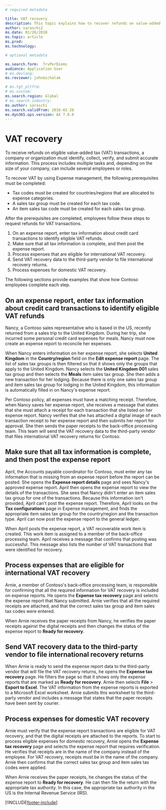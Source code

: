 ```yaml
---
# required metadata

title: VAT recovery
description: This topic explains how to recover refunds on value-added tax (VAT) transactions.
author: saraschi2
ms.date: 02/26/2018
ms.topic: article
ms.prod: 
ms.technology: 

# optional metadata

ms.search.form:  TrvPerDiems
audience: Application User
# ms.devlang: 
ms.reviewer: johnmichalak

# ms.tgt_pltfrm: 
# ms.custom: 
ms.search.region: Global
# ms.search.industry: 
ms.author: saraschi
ms.search.validFrom: 2016-02-28
ms.dyn365.ops.version: AX 7.0.0
---
```


# VAT recovery 

To receive refunds on eligible value-added tax (VAT) transactions, a company or organization must identify, collect, verify, and submit accurate information. This process includes multiple tasks and, depending on the size of your company, can include several employees or roles.

To recover VAT by using Expense management, the following prerequisites must be completed:

- Tax codes must be created for countries/regions that are allocated to expense categories.
- A sales tax group must be created for each tax code.
- An item sales tax code must be created for each sales tax group.

After the prerequisites are completed, employees follow these steps to request refunds for VAT transactions.

1. On an expense report, enter tax information about credit card transactions to identify eligible VAT refunds.
2. Make sure that all tax information is complete, and then post the expense report.
3. Process expenses that are eligible for international VAT recovery.
4. Send VAT recovery data to the third-party vendor to file international recovery returns.
5. Process expenses for domestic VAT recovery.

The following sections provide examples that show how Contoso employees complete each step.

## On an expense report, enter tax information about credit card transactions to identify eligible VAT refunds

Nancy, a Contoso sales representative who is based in the US, recently returned from a sales trip to the United Kingdom. During her trip, she incurred some personal credit card expenses for meals. Nancy must now create an expense report to reconcile her expenses.

When Nancy enters information on her expense report, she selects **United Kingdom** in the **Country/region** field on the **Edit expense report** page. The list of sales tax groups is then filtered so that it shows only the groups that apply to the United Kingdom. Nancy selects the **United Kingdom 001** sales tax group and then selects the **Meals** item sales tax group. She then adds a new transaction for her lodging. Because there is only one sales tax group and item sales tax group for lodging in the United Kingdom, this information is automatically filled in on Nancy's expense report.

Per Contoso policy, all expenses must have a matching receipt. Therefore, when Nancy saves her expense report, she receives a message that states that she must attach a receipt for each transaction that she listed on her expense report. Nancy verifies that she has attached a digital image of each transaction receipt to her expense report and then submits her report for approval. She then sends the paper receipts to the back-office processing team. This team will send the VAT recovery data to the third-party vendor that files international VAT recovery returns for Contoso.

## Make sure that all tax information is complete, and then post the expense report

April, the Accounts payable coordinator for Contoso, must enter any tax information that is missing from an expense report before the report can be posted. She opens the **Expense report details** page and sees Nancy's approved expense report. April then opens the expense report to view the details of the transactions. She sees that Nancy didn't enter an item sales tax group for one of the transactions. Because this information isn't provided, April can't post the expense report. Therefore, April looks on the **Tax configurations** page in Expense management, and finds the appropriate item sales tax group for the country/region and the transaction type. April can now post the expense report to the general ledger.

When April posts the expense report, a VAT recoverable work item is created. This work item is assigned to a member of the back-office processing team. April receives a message that confirms that posting was successful. This message also lists the number of VAT transactions that were identified for recovery.

## Process expenses that are eligible for international VAT recovery

Arnie, a member of Contoso's back-office processing team, is responsible for confirming that all the required information for VAT recovery is included on expense reports. He opens the **Expense tax recovery** page and selects the expense report that Nancy submitted. Arnie verifies that all the required receipts are attached, and that the correct sales tax group and item sales tax codes were entered.

When Arnie receives the paper receipts from Nancy, he verifies the paper receipts against the digital receipts and then changes the status of the expense report to **Ready for recovery**.

## Send VAT recovery data to the third-party vendor to file international recovery returns

When Arnie is ready to send the expense report data to the third-party vendor that will file the VAT recovery returns, he opens the **Expense tax recovery** page. He filters the page so that it shows only the expense reports that are marked as **Ready for recovery**. Arnie then selects **File** &gt; **Export to Excel**. The VAT information from the expense reports is exported to a Microsoft Excel worksheet. Arnie submits this worksheet to the third-party vendor and includes a message that states that the paper receipts have been sent by courier.

## Process expenses for domestic VAT recovery

Arnie must verify that the expense report transactions are eligible for VAT recovery, and that the digital receipts are attached to the reports. To start to process eligible expenses for domestic recovery, Arnie opens the **Expense tax recovery** page and selects the expense report that requires verification. He verifies that receipts are in the name of the company instead of the employee. For VAT recovery, receipts must be in the name of the company. Arnie then confirms that the correct sales tax group and item sales tax codes were applied.

When Arnie receives the paper receipts, he changes the status of the expense report to **Ready for recovery**. He can then file the return with the appropriate tax authority. In this case, the appropriate tax authority in the US is the Internal Revenue Service (IRS).


[!INCLUDE[footer-include](../includes/footer-banner.md)]